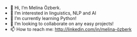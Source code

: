 - 👋 Hi, I’m Melina Özberk.
- 👀 I’m interested in linguistics, NLP and AI
- 🌱 I’m currently learning Python!
- 💞️ I’m looking to collaborate on any easy projects!
- 📫 How to reach me: http://linkedin.com/in/melina-özberk

<!---
moezberk/moezberk is a ✨ special ✨ repository because its `README.md` (this file) appears on your GitHub profile.
You can click the Preview link to take a look at your changes.
--->

